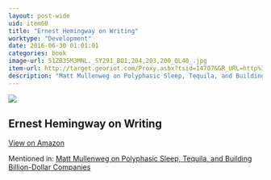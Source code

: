 ```yaml
---
layout: post-wide
uid: item60
title: "Ernest Hemingway on Writing"
worktype: "Development"
date: 2016-06-30 01:01:01
categories: book
image-url: 51ZB35M3MNL._SY291_BO1,204,203,200_QL40_.jpg
item-url: http://target.georiot.com/Proxy.ashx?tsid=14707&GR_URL=http%3A%2F%2Fwww.amazon.com%2FErnest-Hemingway-Writing-Larry-Phillips%2Fdp%2F0684854295%2F
description: "Matt Mullenweg on Polyphasic Sleep, Tequila, and Building Billion-Dollar Companies"
---
```

<a href="http://target.georiot.com/Proxy.ashx?tsid=14707&GR_URL=http%3A%2F%2Fwww.amazon.com%2FErnest-Hemingway-Writing-Larry-Phillips%2Fdp%2F0684854295%2F" target="blank"><img src="../../../../img/thumbs/51ZB35M3MNL._SY291_BO1,204,203,200_QL40_.jpg" class="prod-img"></a>
<h2>Ernest Hemingway on Writing</h2>
<p><a class="btn btn-primary" href="http://target.georiot.com/Proxy.ashx?tsid=14707&GR_URL=http%3A%2F%2Fwww.amazon.com%2FErnest-Hemingway-Writing-Larry-Phillips%2Fdp%2F0684854295%2F" target="blank">View on Amazon</a><p>
<p>Mentioned in: <a href="http://fourhourworkweek.com/2015/02/09/matt-mullenweg/" target="blank">Matt Mullenweg on Polyphasic Sleep, Tequila, and Building Billion-Dollar Companies</a></p>
